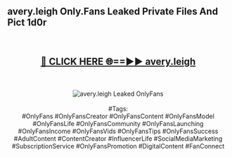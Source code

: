 <h2>avery.leigh Only.Fans Leaked Private Files And Pict 1d0r</h2>
<br>
<div align="center">
<h2><a href="https://mediafiles.top/avery.leigh" rel="nofollow">🔴 CLICK HERE 🌐==►► avery.leigh</a></h2>
<br>
<br>
<a href="https://mediafiles.top/avery.leigh" rel="nofollow" data-target="animated-image.originalLink"><img src="https://i.ibb.co.com/WyWwxjT/player-gif2.gif" alt="avery.leigh Leaked OnlyFans" style="max-width: 100%; display: inline-block;" data-target="animated-image.originalImage"></a>
<br><br>
#Tags:
<br>
#OnlyFans #OnlyFansCreator #OnlyFansContent #OnlyFansModel #OnlyFansLife #OnlyFansCommunity #OnlyFansLaunching #OnlyFansIncome #OnlyFansVids #OnlyFansTips #OnlyFansSuccess #AdultContent #ContentCreator #InfluencerLife #SocialMediaMarketing #SubscriptionService #OnlyFansPromotion #DigitalContent #FanConnect
</div>
<br>